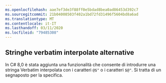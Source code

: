 ```yaml
---
ms.openlocfilehash: aae7ef3de3f88ff0e5bdad8bea0ad86453d392c7
ms.sourcegitcommit: 21b04008503f402a1bd72fd31496f5604bd8a6ad
ms.translationtype: MT
ms.contentlocale: it-IT
ms.lasthandoff: 03/11/2020
ms.locfileid: "79485308"
---
```

## <a name="alternative-interpolated-verbatim-strings"></a>Stringhe verbatim interpolate alternative

In C# 8,0 è stata aggiunta una funzionalità che consente di introdurre una stringa Verbatim interpolata con i caratteri `@$"` o i caratteri `$@"`.  Si tratta di un segnaposto per la specifica.
